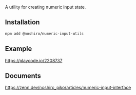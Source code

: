 A utility for creating numeric input state.

## Installation

```sh
npm add @noshiro/numeric-input-utils
```

## Example

https://playcode.io/2208737

## Documents

https://zenn.dev/noshiro_piko/articles/numeric-input-interface
